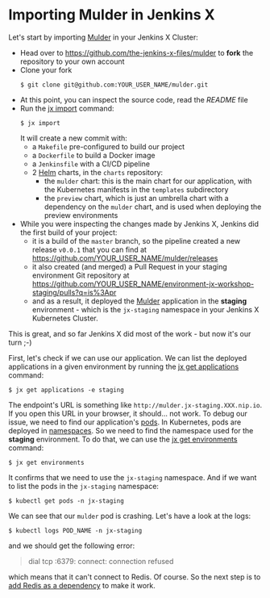 # Importing Mulder in Jenkins X

Let's start by importing [Mulder](https://github.com/the-jenkins-x-files/mulder) in your Jenkins X Cluster:

- Head over to <https://github.com/the-jenkins-x-files/mulder> to **fork** the repository to your own account
- Clone your fork
    ```
    $ git clone git@github.com:YOUR_USER_NAME/mulder.git
    ```
- At this point, you can inspect the source code, read the *README* file
- Run the [jx import](https://jenkins-x.io/commands/jx_import/) command:
    ```
    $ jx import
    ```
  It will create a new commit with:
    - a `Makefile` pre-configured to build our project
    - a `Dockerfile` to build a Docker image
    - a `Jenkinsfile` with a CI/CD pipeline
    - 2 [Helm](https://helm.sh/) charts, in the `charts` repository:
        - the `mulder` chart: this is the main chart for our application, with the Kubernetes manifests in the `templates` subdirectory
        - the `preview` chart, which is just an umbrella chart with a dependency on the `mulder` chart, and is used when deploying the preview environments
- While you were inspecting the changes made by Jenkins X, Jenkins did the first build of your project:
    - it is a build of the `master` branch, so the pipeline created a new release `v0.0.1` that you can find at <https://github.com/YOUR_USER_NAME/mulder/releases>
    - it also created (and merged) a Pull Request in your staging environment Git repository at <https://github.com/YOUR_USER_NAME/environment-jx-workshop-staging/pulls?q=is%3Apr>
    - and as a result, it deployed the [Mulder](https://github.com/the-jenkins-x-files/mulder) application in the **staging** environment - which is the `jx-staging` namespace in your Jenkins X Kubernetes Cluster.

This is great, and so far Jenkins X did most of the work - but now it's our turn ;-)

First, let's check if we can use our application. We can list the deployed applications in a given environment by running the [jx get applications](https://jenkins-x.io/commands/jx_get_applications/) command:

```
$ jx get applications -e staging
```

The endpoint's URL is something like `http://mulder.jx-staging.XXX.nip.io`. If you open this URL in your browser, it should... not work. To debug our issue, we need to find our application's [pods](https://kubernetes.io/docs/concepts/workloads/pods/pod/). In Kubernetes, pods are deployed in [namespaces](https://kubernetes.io/docs/concepts/overview/working-with-objects/namespaces/). So we need to find the namespace used for the **staging** environment. To do that, we can use the [jx get environments](https://jenkins-x.io/commands/jx_get_environments/) command:

```
$ jx get environments
```

It confirms that we need to use the `jx-staging` namespace. And if we want to list the pods in the `jx-staging` namespace:

```
$ kubectl get pods -n jx-staging
```

We can see that our `mulder` pod is crashing. Let's have a look at the logs:

```
$ kubectl logs POD_NAME -n jx-staging
```

and we should get the following error:

> dial tcp :6379: connect: connection refused

which means that it can't connect to Redis. Of course. So the next step is to [add Redis as a dependency](add-redis-dependency.md) to make it work.
